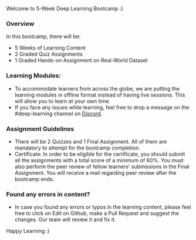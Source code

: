 Welcome to 5-Week Deep Learning Bootcamp :)

### Overview

In this bootcamp, there will be:

* 5 Weeks of Learning Content
* 2 Graded Quiz Assignments
* 1 Graded Hands-on Assignment on Real-World Dataset

### Learning Modules:

* To accommodate learners from across the globe, we are putting the learning modules in offline format instead of having live sessions. This will allow you to learn at your own time.
* If you face any issues while learning, feel free to drop a message on the #deep-learning channel on [Discord](https://discord.gg/E2XfSEYm2W).

### Assignment Guidelines

* There will be 2 Quizzes and 1 Final Assignment. All of them are mandatory to attempt for the bootcamp completion.
* Certificate: In order to be eligible for the certificate, you should submit all the assignments with a total score of a minimum of 60%. You must also perform the peer review of fellow learners' submissions in the Final Assignment. You will receive a mail regarding peer review after the bootcamp ends. 

### Found any errors in content?

* In case you found any errors or typos in the learning content, please feel free to click on Edit on Github, make a Pull Request and suggest the changes. Our team will review it and fix it.

Happy Learning :)